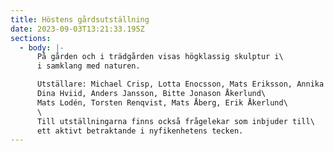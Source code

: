 ```yaml
---
title: Höstens gårdsutställning
date: 2023-09-03T13:21:33.195Z
sections:
  - body: |-
      På gården och i trädgården visas högklassig skulptur i\
      i samklang med naturen.

      Utställare: Michael Crisp, Lotta Enocsson, Mats Eriksson, Annika Heed\
      Dina Hviid, Anders Jansson, Bitte Jonason Åkerlund\
      Mats Lodén, Torsten Renqvist, Mats Åberg, Erik Åkerlund\
      \
      Till utställningarna finns också frågelekar som inbjuder till\
      ett aktivt betraktande i nyfikenhetens tecken.
---
```

